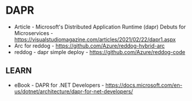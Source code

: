 # DAPR

* Article - Microsoft's Distributed Application Runtime (dapr) Debuts for Microservices - https://visualstudiomagazine.com/articles/2021/02/22/dapr1.aspx
* Arc for reddog - https://github.com/Azure/reddog-hybrid-arc
* reddog - dapr simple deploy - https://github.com/Azure/reddog-code

## LEARN

* eBook - DAPR for .NET Developers - https://docs.microsoft.com/en-us/dotnet/architecture/dapr-for-net-developers/

